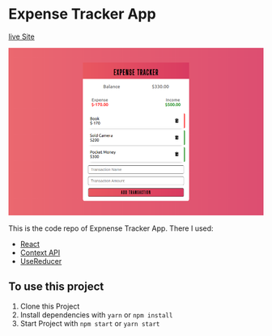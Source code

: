 # Expense Tracker App
 
[live Site](http://a-expense-tracker-app.surge.sh/)

![Shoe Store App](/public/expensetracker.png)

This is the code repo of Expnense Tracker App. There I used:
  * [React](https://reactjs.org)
  * [Context API](https://reactjs.org/docs/context.html)
  * [UseReducer](https://reactjs.org/docs/hooks-reference.html#usereducer)

## To use this project
  1. Clone this Project
  2. Install dependencies with `yarn` or `npm install`
  3. Start Project with `npm start` or `yarn start`
